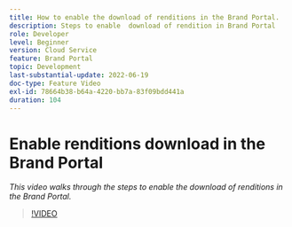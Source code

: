 ```yaml
---
title: How to enable the download of renditions in the Brand Portal.
description: Steps to enable  download of rendition in Brand Portal
role: Developer
level: Beginner
version: Cloud Service
feature: Brand Portal
topic: Development
last-substantial-update: 2022-06-19
doc-type: Feature Video
exl-id: 78664b38-b64a-4220-bb7a-83f09bdd441a
duration: 104
---
```

# Enable renditions download in the Brand Portal

*This video walks through the steps to enable the download of renditions in the Brand Portal.*

>[!VIDEO](https://video.tv.adobe.com/v/335449?quality=12&learn=on)
